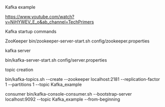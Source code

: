 Kafka example 

https://www.youtube.com/watch?v=NjHYWEV_E_o&ab_channel=TechPrimers

Kafka startup commands 

ZooKeeper
bin/zookeeper-server-start.sh config/zookeeper.properties

kafka server 

bin/kafka-server-start.sh config/server.properties 

topic creation

bin/kafka-topics.sh --create --zookeeper localhost:2181 --replication-factor 1 --partitions 1 --topic Kafka_example

consumer 
bin/kafka-console-consumer.sh --bootstrap-server localhost:9092 --topic Kafka_example --from-beginning